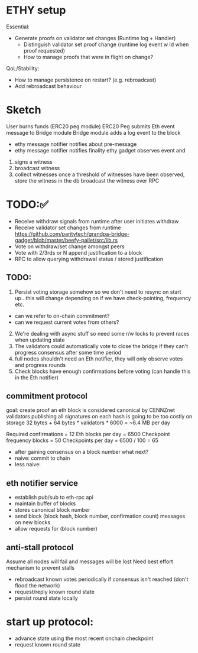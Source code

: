 # ETHY setup
Essential:
- Generate proofs on validator set changes (Runtime log + Handler)
    - Distinguish validator set proof change (runtime log event w Id when proof requested)
    - How to manage proofs that were in flight on change?

QoL/Stability:
- How to manage persistence on restart? (e.g. rebroadcast)
- Add rebroadcast behaviour

# Sketch
User burns funds (ERC20 peg module)
ERC20 Peg submits Eth event message to Bridge module
Bridge module adds a log event to the block
- ethy message notifier notifies about pre-message
- ethy message notifier notifies finality
ethy gadget observes event and
1) signs a witness
2) broadcast witness
3) collect witnesses
once a threshold of witnesses have been observed, store the witness in the db
broadcast the witness over RPC

# TODO:✅
- Receive withdraw signals from runtime after user initiates withdraw
- Receive validator set changes from runtime
https://github.com/paritytech/grandpa-bridge-gadget/blob/master/beefy-pallet/src/lib.rs
- Vote on withdraw/set change amongst peers
- Vote with 2/3rds or N append justification to a block
- RPC to allow querying withdrawal status / stored justification

## TODO:
1) Persist voting storage somehow so we don't need to resync on start up...this will change depending on if we have check-pointing, frequency etc.
- can we refer to on-chain commitment?
- can we request current votes from others?
2) We're dealing with async stuff so need some r/w locks to prevent races when updating state
3) The validators could automatically vote to close the bridge if they can't progress consensus after some time period
4) full nodes shouldn't need an Eth notifier, they will only observe votes and progress rounds
5) Check blocks have enough confirmations before voting (can handle this in the Eth notifier)

## commitment protocol
goal: create proof an eth block is considered canonical by CENNZnet validators
publishing all signatures on each hash is going to be too costly on storage
32 bytes + 64 bytes * validators * 6000 = ~6.4 MB per day

Required confirmations = 12
Eth blocks per day = 6500
Checkpoint frequency blocks = 50
Checkpoints per day = 6500 / 100 = 65

- after gaining consensus on a block number what next?
- naive: commit to chain
- less naive: 


## eth notifier service
- establish pub/sub to eth-rpc api
- maintain buffer of blocks
- stores canonical block number
- send block (block hash, block number, confirmation count) messages on new blocks
- allow requests for (block number)

## anti-stall protocol
Assume all nodes will fail and messages will be lost
Need best effort mechanism to prevent stalls
- rebroadcast known votes periodically if consensus isn't reached (don't flood the network)
- request/reply known round state
- persist round state locally

# start up protocol:
- advance state using the most recent onchain checkpoint
- request known round state
